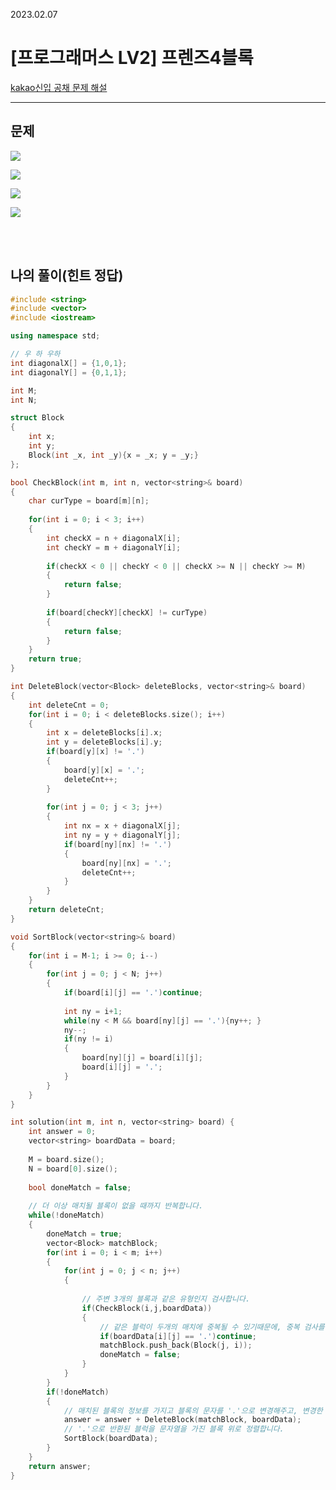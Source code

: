 2023.02.07

# __[프로그래머스 LV2] 프렌즈4블록__


[kakao신입 공채 문제 해설]("https://tech.kakao.com/2017/09/27/kakao-blind-recruitment-round-1/#6-%ED%94%84%EB%A0%8C%EC%A6%884%EB%B8%94%EB%A1%9D%EB%82%9C%EC%9D%B4%EB%8F%84-%EC%83%81")

---- 

## __문제__

<img src="https://user-images.githubusercontent.com/80774412/217279160-b9a236a4-ff1a-43dd-ad1e-a98d1f55b9a9.PNG"></img>

<img src="https://user-images.githubusercontent.com/80774412/217279181-06c5284c-f892-444d-bf64-f80da393df9f.PNG"></img>

<img src="https://user-images.githubusercontent.com/80774412/217279203-872e74e8-fdd3-4a2c-a91a-e29fcc4e24f5.PNG"></img>

<img src="https://user-images.githubusercontent.com/80774412/217279215-69ef2e13-34c3-4adf-b165-cd448c417719.PNG"></img>

<br><br>

## __나의 풀이__(힌트 정답)

```c++
#include <string>
#include <vector>
#include <iostream>

using namespace std;

// 우 하 우하
int diagonalX[] = {1,0,1};
int diagonalY[] = {0,1,1};

int M;
int N;

struct Block
{
    int x;
    int y;
    Block(int _x, int _y){x = _x; y = _y;}
};

bool CheckBlock(int m, int n, vector<string>& board)
{
    char curType = board[m][n];
    
    for(int i = 0; i < 3; i++)
    {
        int checkX = n + diagonalX[i];
        int checkY = m + diagonalY[i];
        
        if(checkX < 0 || checkY < 0 || checkX >= N || checkY >= M)
        {
            return false;
        }
        
        if(board[checkY][checkX] != curType)
        {
            return false;
        }
    }
    return true;
}

int DeleteBlock(vector<Block> deleteBlocks, vector<string>& board)
{
    int deleteCnt = 0;
    for(int i = 0; i < deleteBlocks.size(); i++)
    {
        int x = deleteBlocks[i].x;
        int y = deleteBlocks[i].y;
        if(board[y][x] != '.')
        {
            board[y][x] = '.';
            deleteCnt++;
        }
        
        for(int j = 0; j < 3; j++)
        {
            int nx = x + diagonalX[j];
            int ny = y + diagonalY[j];
            if(board[ny][nx] != '.')
            {
                board[ny][nx] = '.';
                deleteCnt++;
            }
        }
    }
    return deleteCnt;
}

void SortBlock(vector<string>& board)
{
    for(int i = M-1; i >= 0; i--)
    {
        for(int j = 0; j < N; j++)
        {
            if(board[i][j] == '.')continue;
            
            int ny = i+1;
            while(ny < M && board[ny][j] == '.'){ny++; }
            ny--;
            if(ny != i)
            {
                board[ny][j] = board[i][j];
                board[i][j] = '.';
            }
        }
    }
}

int solution(int m, int n, vector<string> board) {
    int answer = 0;
    vector<string> boardData = board;
    
    M = board.size();
    N = board[0].size();
    
    bool doneMatch = false;
    
    // 더 이상 매치될 블록이 없을 때까지 반복합니다.
    while(!doneMatch)
    {
        doneMatch = true;
        vector<Block> matchBlock;
        for(int i = 0; i < m; i++)
        {
            for(int j = 0; j < n; j++)
            {
                
                // 주변 3개의 블록과 같은 유형인지 검사합니다.
                if(CheckBlock(i,j,boardData))
                {
                    // 같은 블럭이 두개의 매치에 중복될 수 있기때문에, 중복 검사를해서 벡터에 추가해줍니다.
                    if(boardData[i][j] == '.')continue;
                    matchBlock.push_back(Block(j, i));
                    doneMatch = false;
                }
            }
        }
        if(!doneMatch)
        {
            // 매치된 블록의 정보를 가지고 블록의 문자를 '.'으로 변경해주고, 변경한 횟수를 반환받습니다.
            answer = answer + DeleteBlock(matchBlock, boardData);
            // '.'으로 반환된 블럭을 문자열을 가진 블록 위로 정렬합니다.
            SortBlock(boardData);
        }
    }
    return answer;
}
```
<br><Br>